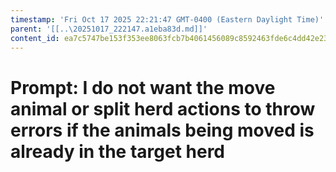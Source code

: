 ```yaml
---
timestamp: 'Fri Oct 17 2025 22:21:47 GMT-0400 (Eastern Daylight Time)'
parent: '[[..\20251017_222147.a1eba83d.md]]'
content_id: ea7c5747be153f353ee8063fcb7b4061456089c8592463fde6c4dd42e23eaa4c
---
```


# Prompt: I do not want the move animal or split herd actions to throw errors if the animals being moved is already in the target herd
